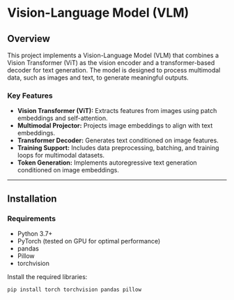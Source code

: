 # Vision-Language Model (VLM)

## Overview
This project implements a Vision-Language Model (VLM) that combines a Vision Transformer (ViT) as the vision encoder and a transformer-based decoder for text generation. The model is designed to process multimodal data, such as images and text, to generate meaningful outputs.

### Key Features
- **Vision Transformer (ViT):** Extracts features from images using patch embeddings and self-attention.
- **Multimodal Projector:** Projects image embeddings to align with text embeddings.
- **Transformer Decoder:** Generates text conditioned on image features.
- **Training Support:** Includes data preprocessing, batching, and training loops for multimodal datasets.
- **Token Generation:** Implements autoregressive text generation conditioned on image embeddings.

---

## Installation

### Requirements
- Python 3.7+
- PyTorch (tested on GPU for optimal performance)
- pandas
- Pillow
- torchvision

Install the required libraries:
```bash
pip install torch torchvision pandas pillow
